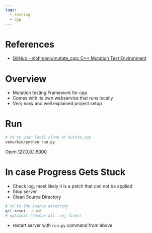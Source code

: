```yaml
---
tags:
  - testing
  - cpp
---
```

# References

- [GitHub - nlohmann/mutate\_cpp: C++ Mutation Test Environment](https://github.com/nlohmann/mutate_cpp)

# Overview

- Mutation testing Framework for cpp
- Comes with its own webservice that runs locally
- Very easy and well explained project setup

# Run

```bash
# cd to your local clone of mutate_cpp 
venv/bin/python run.py
```

Open [127.0.0.1:5000](http://127.0.0.1:5000/)

# In case Progress Gets Stuck

- Check log, most likely it is a patch that can not be applied
- Stop server
- Clean Source Directory

```bash
# cd to the source directory
git reset --hard
# optional (remove all .rej files)
```

- restart server with `run.py` command from above

